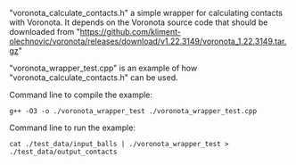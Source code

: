 "voronota_calculate_contacts.h" a simple wrapper for calculating contacts with Voronota.
It depends on the Voronota source code that should be downloaded from
"https://github.com/kliment-olechnovic/voronota/releases/download/v1.22.3149/voronota_1.22.3149.tar.gz"

"voronota_wrapper_test.cpp" is an example of how "voronota_calculate_contacts.h" can be used.

Command line to compile the example:

    g++ -O3 -o ./voronota_wrapper_test ./voronota_wrapper_test.cpp

Command line to run the example:

    cat ./test_data/input_balls | ./voronota_wrapper_test > ./test_data/output_contacts

